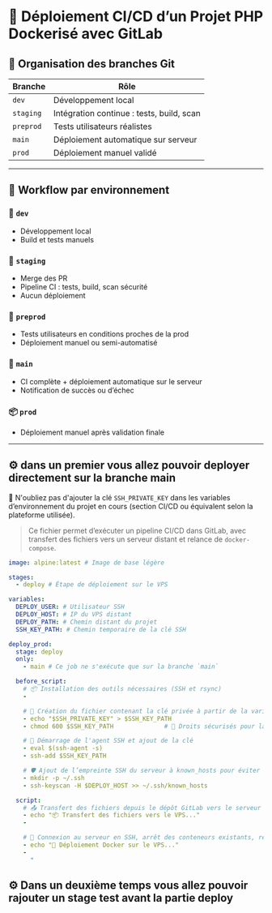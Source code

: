 # 🚀 Déploiement CI/CD d’un Projet PHP Dockerisé avec GitLab

## 🧱 Organisation des branches Git

| Branche   | Rôle                                      |
| --------- | ----------------------------------------- |
| `dev`     | Développement local                       |
| `staging` | Intégration continue : tests, build, scan |
| `preprod` | Tests utilisateurs réalistes              |
| `main`    | Déploiement automatique sur serveur       |
| `prod`    | Déploiement manuel validé                 |

---

## 🔄 Workflow par environnement

### 🔧 `dev`

- Développement local
- Build et tests manuels

### 🧪 `staging`

- Merge des PR
- Pipeline CI : tests, build, scan sécurité
- Aucun déploiement

### 🧷 `preprod`

- Tests utilisateurs en conditions proches de la prod
- Déploiement manuel ou semi-automatisé

### 🚀 `main`

- CI complète + déploiement automatique sur le serveur
- Notification de succès ou d’échec

### 📦 `prod`

- Déploiement manuel après validation finale

---

## ⚙️ dans un premier vous allez pouvoir deployer directement sur la branche main

🔐 N'oubliez pas d'ajouter la clé `SSH_PRIVATE_KEY` dans les variables d’environnement du projet en cours (section CI/CD ou équivalent selon la plateforme utilisée).

> Ce fichier permet d’exécuter un pipeline CI/CD dans GitLab, avec transfert des fichiers vers un serveur distant et relance de `docker-compose`.

```yaml
image: alpine:latest # Image de base légère

stages:
  - deploy # Étape de déploiement sur le VPS

variables:
  DEPLOY_USER: # Utilisateur SSH
  DEPLOY_HOST: # IP du VPS distant
  DEPLOY_PATH: # Chemin distant du projet
  SSH_KEY_PATH: # Chemin temporaire de la clé SSH

deploy_prod:
  stage: deploy
  only:
    - main # Ce job ne s'exécute que sur la branche `main`

  before_script:
    # 📦 Installation des outils nécessaires (SSH et rsync)
    -

    # 🧬 Création du fichier contenant la clé privée à partir de la variable d’environnement
    - echo "$SSH_PRIVATE_KEY" > $SSH_KEY_PATH
    - chmod 600 $SSH_KEY_PATH              # 🔐 Droits sécurisés pour la clé SSH

    # 🔄 Démarrage de l'agent SSH et ajout de la clé
    - eval $(ssh-agent -s)
    - ssh-add $SSH_KEY_PATH

    # 🛡️ Ajout de l’empreinte SSH du serveur à known_hosts pour éviter la demande de confirmation
    - mkdir -p ~/.ssh
    - ssh-keyscan -H $DEPLOY_HOST >> ~/.ssh/known_hosts

  script:
    # 📤 Transfert des fichiers depuis le dépôt GitLab vers le serveur
    - echo "📦 Transfert des fichiers vers le VPS..."
    -

    # 🚀 Connexion au serveur en SSH, arrêt des conteneurs existants, rebuild et relance
    - echo "🚀 Déploiement Docker sur le VPS..."
    -
      "
```

## ⚙️ Dans un deuxième temps vous allez pouvoir rajouter un stage test avant la partie deploy
